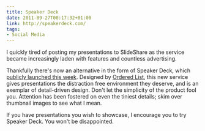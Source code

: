 ```yaml
---
title: Speaker Deck
date: 2011-09-27T00:17:32+01:00
link: http://speakerdeck.com/
tags:
- Social Media
---
```

I quickly tired of posting my presentations to SlideShare as the service became increasingly laden with features and countless advertising.

Thankfully there's now an alternative in the form of Speaker Deck, which [publicly launched this week][1]. Designed by [Ordered List][2], this new service gives presentations the distraction free environment they deserve, and is an exemplar of detail-driven design. Don't let the simplicity of the product fool you. Attention has been fostered on even the tiniest details; skim over thumbnail images to see what I mean.

If you have presentations you wish to showcase, I encourage you to try Speaker Deck. You won't be disappointed.

[1]: http://orderedlist.com/blog/articles/share-presentations-without-the-mess/
[2]: http://orderedlist.com/
